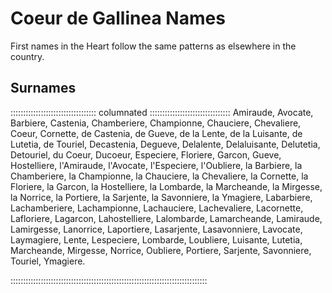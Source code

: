 # Coeur de Gallinea Names

First names in the Heart follow the same patterns as elsewhere in the country. 

## Surnames

:::::::::::::::::::::::::::::::::: columnated ::::::::::::::::::::::::::::::::
Amiraude, Avocate, Barbiere, Castenia, Chamberiere, Championne, Chauciere, Chevaliere, Coeur, Cornette, de Castenia, de Gueve, de la Lente, de la Luisante, de Lutetia,
de Touriel, Decastenia, Degueve, Delalente, Delaluisante, Delutetia, Detouriel, du Coeur, Ducoeur, Especiere, Floriere, Garcon, Gueve, Hostelliere, l'Amiraude, l'Avocate,
l'Especiere, l'Oubliere, la Barbiere, la Chamberiere, la Championne, la Chauciere, la Chevaliere, la Cornette, la Floriere, la Garcon, la Hostelliere, la Lombarde,
la Marcheande, la Mirgesse, la Norrice, la Portiere, la Sarjente, la Savonniere, la Ymagiere, Labarbiere, Lachamberiere, Lachampionne, Lachauciere, Lachevaliere, Lacornette,
Lafloriere, Lagarcon, Lahostelliere, Lalombarde, Lamarcheande, Lamiraude, Lamirgesse, Lanorrice, Laportiere, Lasarjente, Lasavonniere, Lavocate, Laymagiere, Lente, Lespeciere,
Lombarde, Loubliere, Luisante, Lutetia, Marcheande, Mirgesse, Norrice, Oubliere, Portiere, Sarjente, Savonniere, Touriel, Ymagiere.

::::::::::::::::::::::::::::::::::::::::::::::::::::::::::::::::::::::::::::::
